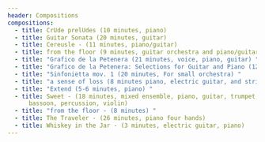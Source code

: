 ```yaml
---
header: Compositions
compositions:
  - title: CrUde prelUdes (10 minutes, piano)
  - title: Guitar Sonata (20 minutes, guitar)
  - title: Cereusle - (11 minutes, piano/guitar)
  - title: from the floor (9 minutes, guitar orchestra and piano/guitar duo)
  - title: "Grafico de la Petenera (21 minutes, voice, piano, guitar) "
  - title: "Grafico de la Petenera: Selections for Guitar and Piano (12 minutes)"
  - title: "Sinfonietta mov. 1 (20 minutes, For small orchestra) "
  - title: "a sense of loss (8 minutes piano, electric guitar, and string quintet) "
  - title: "Extend (5-6 minutes, piano) "
  - title: Sweet - (18 minutes, mixed ensemble, piano, guitar, trumpet, horn,
      bassoon, percussion, violin)
  - title: "from the floor - (8 minutes) "
  - title: The Traveler - (26 minutes, piano four hands)
  - title: Whiskey in the Jar - (3 minutes, electric guitar, piano)
---
```

